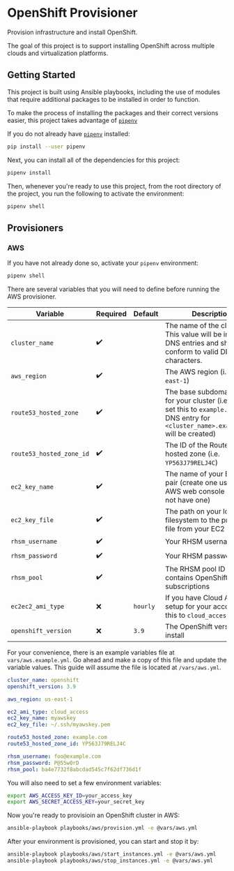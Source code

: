 # OpenShift Provisioner

Provision infrastructure and install OpenShift.

The goal of this project is to support installing OpenShift across multiple
clouds and virtualization platforms.

## Getting Started

This project is built using Ansible playbooks, including the use of modules
that require additional packages to be installed in order to function.

To make the process of installing the packages and their correct versions
easier, this project takes advantage of [`pipenv`](1)

If you do not already have [`pipenv`](1) installed:

```bash
pip install --user pipenv
```

Next, you can install all of the dependencies for this project:

```bash
pipenv install
```

Then, whenever you're ready to use this project, from the root directory of the
project, you run the following to activate the environment:

```bash
pipenv shell
```

## Provisioners

### AWS

If you have not already done so, activate your `pipenv` environment:

```bash
pipenv shell
```

There are several variables that you will need to define before running the
AWS provisioner.

| Variable                 | Required           | Default  | Description                                                                                                                                      |
| ------------------------ | ------------------ | -------- | ------------------------------------------------------------------------------------------------------------------------------------------------ |
| `cluster_name`           | :heavy_check_mark: |          | The name of the cluster. This value will be in your DNS entries and should conform to valid DNS characters.                                      |
| `aws_region`             | :heavy_check_mark: |          | The AWS region (i.e. `us-east-1`)                                                                                                                |
| `route53_hosted_zone`    | :heavy_check_mark: |          | The base subdomain to use for your cluster (i.e. if you set this to `example.com`, a DNS entry for `<cluster_name>.example.com` will be created) |
| `route53_hosted_zone_id` | :heavy_check_mark: |          | The ID of the Route53 hosted zone (i.e. `YP563J79RELJ4C`)                                                                                        |
| `ec2_key_name`           | :heavy_check_mark: |          | The name of your EC2 key pair (create one using the AWS web console if you do not have one)                                                      |
| `ec2_key_file`           | :heavy_check_mark: |          | The path on your local filesystem to the private key file from your EC2 key pair                                                                 |
| `rhsm_username`          | :heavy_check_mark: |          | Your RHSM username                                                                                                                               |
| `rhsm_password`          | :heavy_check_mark: |          | Your RHSM password                                                                                                                               |
| `rhsm_pool`              | :heavy_check_mark: |          | The RHSM pool ID that contains OpenShift subscriptions                                                                                           |
| `ec2ec2_ami_type`        | :x:                | `hourly` | If you have Cloud Access setup for your account, set this to `cloud_access`                                                                      |
| `openshift_version`      | :x:                | `3.9`    | The OpenShift version to install                                                                                                                 |

For your convenience, there is an example variables file at `vars/aws.example.yml`.
Go ahead and make a copy of this file and update the variable values. This guide will assume the file is
located at `/vars/aws.yml`.

```yaml
cluster_name: openshift
openshift_version: 3.9

aws_region: us-east-1

ec2_ami_type: cloud_access
ec2_key_name: myawskey
ec2_key_file: ~/.ssh/myawskey.pem

route53_hosted_zone: example.com
route53_hosted_zone_id: YP563J79RELJ4C

rhsm_username: foo@example.com
rhsm_password: P@55w0rD
rhsm_pool: ba4e7732f8abcdad545c7f62df736d1f
```

You will also need to set a few environment variables:

```bash
export AWS_ACCESS_KEY_ID=your_access_key
export AWS_SECRET_ACCESS_KEY=your_secret_key
```

Now you're ready to provisioin an OpenShift cluster in AWS:

```bash
ansible-playbook playbooks/aws/provision.yml -e @vars/aws.yml
```

After your environment is provisioned, you can start and stop it by:

```bash
ansible-playbook playbooks/aws/start_instances.yml -e @vars/aws.yml
ansible-playbook playbooks/aws/stop_instances.yml -e @vars/aws.yml
```

[1]: https://docs.pipenv.org/
